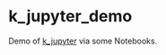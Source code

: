 # k_jupyter_demo
Demo of [k_jupyter](https://github.com/ColmBhandal/k_jupyter_poc) via some Notebooks.
